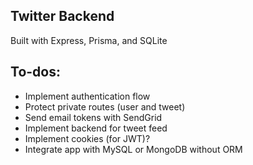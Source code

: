 ## Twitter Backend

Built with Express, Prisma, and SQLite

## To-dos:
- Implement authentication flow
- Protect private routes (user and tweet)
- Send email tokens with SendGrid
- Implement backend for tweet feed
- Implement cookies (for JWT)?
- Integrate app with MySQL or MongoDB without ORM